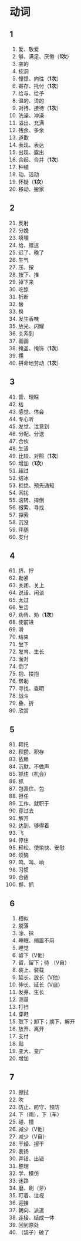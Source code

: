 # 动词

## 1

1. 爱、敬爱
2. 够、满足、厌倦（**1次**）
3. 空的
4. 挖洞
5. 憧憬、向往（**1次**）
6. 寄存、托付（**1次**）
7. 给与、给予
8. 温的、烫的
9. 对待、接待（**1次**）
10. 洗澡、冲澡
11. 溢出、充满
12. 残余、多余
13. 道歉
14. 表现、表达
15. 出现、露出
16. 合起、合并（**1次**）
17. 种植
18. 动、活动
19. 怀疑（**1次**）
20. 移动、搬家


## 2

21. 反射
22. 分娩
23. 填埋
24. 给、赠送
25. 迟了、晚了
26. 生气
27. 压、按
28. 按下、推
29. 掉下来
30. 吃惊
31. 折断
32. 替
33. 换
34. 发生香味
35. 放光、闪耀
36. 关系到
37. 画画
38. 掩盖、掩饰（**1次**）
39. 摞
40. 拼命地劳动（**1次**）

## 3

41. 管、理睬
42. 枯
43. 感觉、体会
44. 专心听
45. 发觉、注意到
46. 分配、分送
47. 合伙
48. 生活
49. 比较、对照（**1次**）
50. 增加（**1次**）
51. 超过
52. 结冰
53. 拒绝、预先通知
54. 困扰
55. 滚转、摔倒
56. 搜索、寻找
57. 探索
58. 沉没
59. 伴随
60. 支付

## 4

61. 挤、拧
62. 勒紧
63. 关闭、关上
64. 说话、闲谈
65. 太过
66. 生活
67. 劝告、劝（**1次**）
68. 使前进
69. 滑
70. 结束
71. 坐下
72. 发育、生长
73. 面对
74. 倒了
75. 抱、搂抱
76. 帮助
77. 寻找、查明
78. 战斗
79. 叠、折
80. 欣赏

## 5

81. 拜托
82. 积攒、积存
83. 依赖
84. 沉默、不做声
85. 抓住（机会）
86. 抓
87. 包裹住、包
88. 担任
89. 工作、就职于
90. 穿过去
91. 解开
92. 达到、够得着
93. 飞
94. 停住
95. 轻松、使愉快、安慰
96. 烦恼
97. 鸣、叫、响
98. 习惯
99. 合适
100. 握、抓

## 6

1. 相似
2. 脱落
3. 涂、抹
4. 睡眠、搁置不用
5. 睡觉
6. 留下（V他）
7. 留，留下；待 （V自）
8. 装上、装载
9. 延长、放长（V他）
10. 伸长、延长（V自）
11. 发芽、生长
12. 测量
13. 打扫
14. 穿鞋
15. 取下；卸下；摘下，解开
16. 放开、离开
17. 支付
18. 贴
19. 变大、变广
20. 增加

## 7

21. 擦拭
22. 吹
23. 防止、防守、预防
24. 下（雨），下（车）
25. 碰、撞
26. 减少（V他）
27. 减少（V自）
28. 干燥、擦干
29. 表扬
30. 弄错、出错
31. 整理
32. 学、模仿
33. 迷路
34. 磨、刷（牙）
35. 盯着、注视
36. 迎接
37. 朝向、派遣
38. 连接、结成一体
39. 回到原处
40. （袋子）破了
